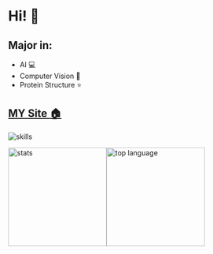 # Hi! :clap:
## Major in:
- AI :computer:
- Computer Vision :eyes: 
- Protein Structure :star: 

## [MY Site :house:](https://www.jmyjmy.top)

![skills](https://skillicons.dev/icons?i=linux,bash,git,github,gitlab,vscode,idea,docker,python,flask,java,androidstudio,spring,php,nginx,mysql,redis,c,cpp,cmake,pytorch,ps,pr,js,html,css,vue,bootstrap,jquery,raspberrypi&perline=10&theme=light)

<img src="https://github-readme-stats-one-bice.vercel.app/api?username=jinmingyi1998&count_private=true&theme=Gradient&show_icons=true&include_all_commits=true&role=OWNER,ORGANIZATION_MEMBER,COLLABORATOR&bg_color=90,a1c4fd00,c2e9fbff&card_width=360px" alt="stats" height="200px" ><img src="https://github-readme-stats-one-bice.vercel.app/api/top-langs/?username=jinmingyi1998&layout=compact&langs_count=8&role=OWNER,ORGANIZATION_MEMBER&exclude_repo=websitepage&bg_color=90,a1c4fd00,c2e9fbff" alt="top language" height="200px">
